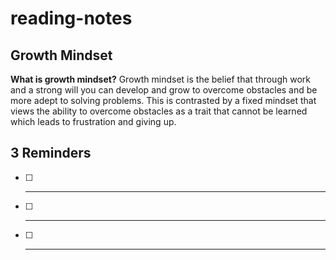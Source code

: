 # reading-notes
## Growth Mindset
**What is growth mindset?**
Growth mindset is the belief that through work and a strong will you can develop and grow to overcome obstacles and be more adept to solving problems. This is contrasted by a fixed mindset that views the ability to overcome obstacles as a trait that cannot be learned which leads to frustration and giving up.
## 3 Reminders
- [ ] ----
- [ ] ----
- [ ] ----
